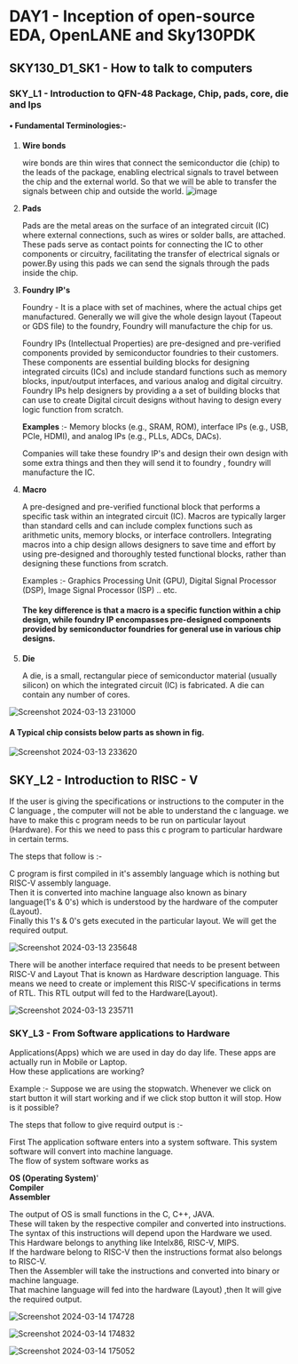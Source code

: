 # DAY1 -   Inception of open-source EDA, OpenLANE and Sky130PDK
##  SKY130_D1_SK1 - How to talk to computers
###  SKY_L1 - Introduction to QFN-48 Package, Chip, pads, core, die and Ips
#### 	• Fundamental Terminologies:-
1. **Wire bonds** 

     wire bonds are thin wires that connect the semiconductor die (chip) to the leads of the package, enabling electrical signals to travel between the chip and the external world. So that we will be able to transfer the signals between chip and outside the world.
![image](https://github.com/Gayathri4801/NASSCOM-VSD-IAT/assets/163323618/1976bcec-4565-4315-aaf0-2849ad1aaf35)

2.	**Pads**

    Pads are the metal areas on the surface of an integrated circuit (IC) where external connections, such as wires or solder balls, are attached. These pads serve as contact points for connecting the IC to other components or circuitry, facilitating the transfer of electrical signals or power.By using this pads we can send the signals through the pads inside the chip.

3.	**Foundry IP's**
   
    Foundry - It is a place with set of machines, where the actual chips get manufactured.
    Generally we will give the whole design layout (Tapeout or GDS file) to the foundry, Foundry will manufacture the chip for us.

  	Foundry IPs (Intellectual Properties) are pre-designed and pre-verified components provided by semiconductor foundries to their customers. These components are essential building blocks for designing integrated circuits (ICs) and include standard functions such as memory blocks, input/output interfaces, and various analog and digital circuitry. Foundry IPs help designers by providing a a set of building blocks that can use to create Digital circuit designs without having to design every logic function from scratch.
  	
      **Examples** :-	Memory blocks (e.g., SRAM, ROM), interface IPs (e.g., USB, PCIe, HDMI), and analog IPs (e.g., PLLs, ADCs, DACs).

    Companies will take these foundry IP's and design their own design with some extra things and then they will send it to foundry , foundry will manufacture the IC.

4.  **Macro**
   
    A pre-designed and pre-verified functional block that performs a specific task within an integrated circuit (IC). Macros are typically larger than standard cells and can include complex functions such as arithmetic units, memory blocks, or interface controllers. Integrating macros into a chip design allows designers to save time and effort by using pre-designed and thoroughly tested functional blocks, rather than designing these functions from scratch.
    
    Examples :- Graphics Processing Unit (GPU), Digital Signal Processor (DSP), Image Signal Processor (ISP) .. etc.
				
    #### The key difference is that a macro is a specific function within a chip design, while foundry IP encompasses pre-designed components provided by semiconductor foundries for general use in various chip designs.

5. **Die**

     A die, is a small, rectangular piece of semiconductor material (usually silicon) on which the integrated circuit (IC) is fabricated. A die can contain any number of cores.

  ![Screenshot 2024-03-13 231000](https://github.com/Gayathri4801/NASSCOM-VSD-IAT/assets/163323618/c493209b-b323-4b7e-b66a-80204a523b36)

  #### A Typical chip consists below parts as shown in fig.
  
  ![Screenshot 2024-03-13 233620](https://github.com/Gayathri4801/NASSCOM-VSD-IAT/assets/163323618/98a68a35-53bb-4554-ae04-9756d4e01277)


## SKY_L2 - Introduction to RISC - V

  If the user is giving the specifications or instructions to the computer in the C language , the computer will not be able to understand the c language. we have to make this c program needs to be run on particular layout (Hardware). For this we need to pass this c program to particular hardware in certain terms.

  The steps that follow is :-
  
  C program is first compiled in it's assembly language which is nothing but RISC-V assembly language.  
  Then it is converted into machine language also known as binary language(1's & 0's) which is understood by the hardware of the computer (Layout).  
  Finally this 1's & 0's gets executed in the particular layout. We will get the required output.

  ![Screenshot 2024-03-13 235648](https://github.com/Gayathri4801/NASSCOM-VSD-IAT/assets/163323618/f1322479-71f8-478d-a1a8-3e0cc868cb9b)


  There will be another interface required that needs to be present between RISC-V and Layout That is known as Hardware description language.
  This means we need to create or implement this RISC-V specifications in terms of RTL. This RTL output will fed to the Hardware(Layout).

  ![Screenshot 2024-03-13 235711](https://github.com/Gayathri4801/NASSCOM-VSD-IAT/assets/163323618/5ee873fa-3b2a-48bc-b38b-fd4587ffaa12)


  ### SKY_L3 - From Software applications to Hardware

  Applications(Apps) which we are used in day do day life. These apps are actually run in Mobile or Laptop.  
  How these applications are working?

  Example :- Suppose we are using the stopwatch. Whenever we click on start button it will start working and if we click stop button it will stop. How is it possible? 
  
  The steps that follow to give requird output is :-

  First The application software enters into a system software. This system software will convert into machine language.  
  The flow of system software works as 

**OS (Operating System)**'  
**Compiler**  
**Assembler**  

  The output of OS is small functions in the C, C++, JAVA.  
  These will taken by the respective compiler and converted into instructions.  
  The syntax of this instructions will depend upon the Hardware we used. This Hardware belongs to anything like Intelx86,  RISC-V, MIPS.  
  If the hardware belong to RISC-V then the instructions format also belongs to RISC-V.  
  Then the Assembler will take the instructions and converted into binary or machine language.  
  That machine language will fed into the hardware (Layout) ,then It will give the required output.  

  ![Screenshot 2024-03-14 174728](https://github.com/Gayathri4801/NASSCOM-VSD-IAT/assets/163323618/c9d64257-6b2b-4d26-b5f5-5aa402a6c095)

  ![Screenshot 2024-03-14 174832](https://github.com/Gayathri4801/NASSCOM-VSD-IAT/assets/163323618/6d73a8d9-59b5-4a53-8f3b-7d862410a28c)

  ![Screenshot 2024-03-14 175052](https://github.com/Gayathri4801/NASSCOM-VSD-IAT/assets/163323618/4b3f18a0-8b3c-4420-a2be-d574988ed17d)
